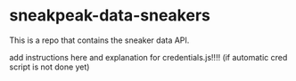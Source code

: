 # sneakpeak-data-sneakers
This is a repo that contains the sneaker data API.

add instructions here and explanation for credentials.js!!!! (if automatic cred script is not done yet)
